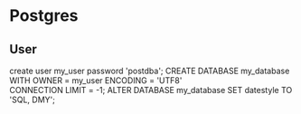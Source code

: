 # Postgres

## User
create user my_user password 'postdba';
CREATE DATABASE my_database
    WITH 
    OWNER = my_user
    ENCODING = 'UTF8'    
    CONNECTION LIMIT = -1;
ALTER DATABASE my_database SET datestyle TO 'SQL, DMY';

